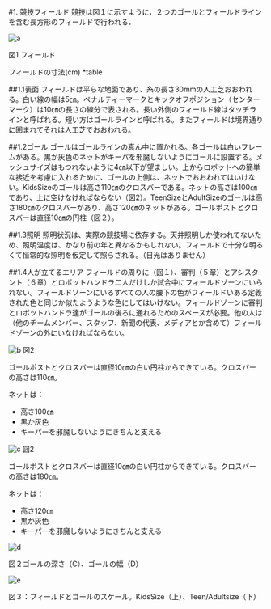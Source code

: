 #1. 競技フィールド
競技は図１に示すように，２つのゴールとフィールドラインを含む長方形のフィールドで行われる．

![a](https://cloud.githubusercontent.com/assets/7608312/4429741/25e83ea2-45fe-11e4-85d3-665350554773.png)


図1 フィールド

フィールドの寸法(cm)
*table

##1.1表面
フィールドは平らな地面であり、糸の長さ30mmの人工芝おおわれる。白い線の幅は5㎝。ペナルティーマークとキックオフポジション（センターマーク）は10㎝の長さの線分で表される。長い外側のフィールド線はタッチラインと呼ばれる。短い方はゴールラインと呼ばれる。またフィールドは境界通りに囲まれてそれは人工芝でおおわれる。

##1.2ゴール
ゴールはゴールラインの真ん中に置かれる。各ゴールは白いフレームがある。黒か灰色のネットがキーパを邪魔しないようにゴールに設置する。メッシュサイズはもつれないように4㎝以下が望ましい。上からロボットへの簡単な接近を考慮に入れるために、ゴールの上側は、ネットでおおわれてはいけない。KidsSizeのゴールは高さ110㎝のクロスバーである。ネットの高さは100㎝であり、上に空けなければならない（図2）。TeenSizeとAdultSizeのゴールは高さ180㎝のクロスバーがあり、高さ120㎝のネットがある。ゴールポストとクロスバーは直径10㎝の円柱（図２）。

##1.3照明
照明状況は、実際の競技場に依存する。天井照明しか使われてないため、照明温度は、かなり前の年と異なるかもしれない。フィールドで十分な明るくて恒常的な照明を仮定して照らされる。（日光はありません）

##1.4人が立てるエリア
フィールドの周りに（図１）、審判（５章）とアシスタント（６章）とロボットハンドラ二人だけしか試合中にフィールドゾーンにいられない。フィールドゾーンにいるすべての人の腰下の色がフィールドいある定義された色と同じか似たようような色にしてはいけない。フィールドゾーンに審判とロボットハンドラ達がゴールの後ろに通れるためのスペースが必要。他の人は（他のチームメンバー、スタッフ、新聞の代表、メディアとか含めて）フィールドゾーンの外にいなければならない。

![b](https://cloud.githubusercontent.com/assets/7608312/4429754/51c53876-45ff-11e4-9a24-48e0ffa55b07.png)
図2

ゴールポストとクロスバーは直径10㎝の白い円柱からできている。クロスバーの高さは110㎝。

ネットは：
* 高さ100㎝
* 黒か灰色
* キーパーを邪魔しないようにきちんと支える

![c](https://cloud.githubusercontent.com/assets/7608312/4429755/789d4790-45ff-11e4-8a62-684ec7fef1b9.png)
図2

ゴールポストとクロスバーは直径10㎝の白い円柱からできている。クロスバーの高さは180㎝。

ネットは：
* 高さ120㎝
* 黒か灰色
* キーパーを邪魔しないようにきちんと支える


![d](https://cloud.githubusercontent.com/assets/7608312/4429757/1d121fa8-4600-11e4-8c75-799b95eaf1ce.png)

図２ゴールの深さ（C）、ゴールの幅（D）

![e](https://cloud.githubusercontent.com/assets/7608312/4429759/3a26ee98-4600-11e4-8a42-940006668fb7.png)

図３：フィールドとゴールのスケール。KidsSize（上）、Teen/Adultsize（下）
